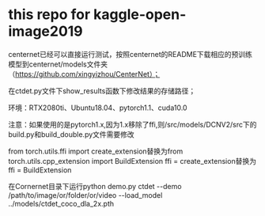 # this repo for kaggle-open-image2019
centernet已经可以直接运行测试，按照centernet的README下载相应的预训练模型到centernet/models文件夹（https://github.com/xingyizhou/CenterNet）；

在ctdet.py文件下show_results函数下修改结果的存储路径；

环境：RTX2080ti、Ubuntu18.04、pytorch1.1、cuda10.0

注意：如果使用的是pytorch1.x,因为1.x移除了ffi,则/src/models/DCNV2/src下的build.py和build_double.py文件需要修改

from torch.utils.ffi import create_extension替换为from torch.utils.cpp_extension import BuildExtension
ffi = create_extension替换为ffi = BuildExtension

在Cornernet目录下运行python demo.py ctdet --demo /path/to/image/or/folder/or/video --load_model ../models/ctdet_coco_dla_2x.pth
